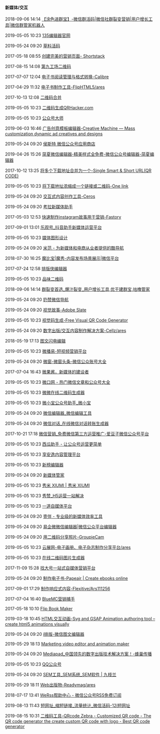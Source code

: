 ####  新媒体/交互

2018-09-06 14:14 [【涂色进群宝】-微信群活码|微信社群裂变营销|用户增长工具|微信群管家机器人](http://www.jinqunbao.com/)

2019-05-05 10:23 [135编辑器官网](http://www.135editor.com/)

2019-05-24 09:20 [草料活码](https://cli.im/news/active)

2017-05-18 08:55 [创建完美的营销页面- Shortstack](https://www.shortstack.com/)

2017-08-15 14:08 [第九工场二维码](http://www.9thws.com/)

2017-07-07 12:04 [电子书阅读管理与格式转换-Calibre](https://calibre-ebook.com/)

2017-04-29 11:32 [电子书制作工具-FlipHTML5/ares](http://fliphtml5.com/)

2017-10-13 12:08 [二维码合并](https://www.hotapp.cn/)

2019-05-05 10:23 [二维码生成QRHacker.com](https://www.qrhacker.com/)

2019-05-05 10:23 [公众号大师](http://www.datagrand.com/)

2019-06-03 16:46 [广告创意模板编辑器-Creative Machine — Mass customization dynamic ad creatives and designs](https://creativemachine.co/)

2019-05-24 09:20 [侯斯特 微信公众号应用商店](http://www.weixinhost.com/)

2019-04-26 15:26 [简夏微信编辑器-精美样式全免费-微信公众号编辑器-简夏编辑器](https://www.jianxiaeditor.com/#/)

2017-10-12 13:25 [将多个下载地址合并为一个-Single Smart &amp; Short URL(QR CODE)](https://1url.pro/)

2019-05-05 10:23 [将下载地址浓缩成一个链接或二维码-One link](http://onelink.to/)

2019-05-24 09:20 [交互式内容创作工具-Ceros](https://www.ceros.com/)

2019-05-24 09:20 [考拉新媒体助手](https://www.xu1s.com/)

2017-05-03 12:53 [快速制作instagram故事用于营销-Fastory](https://www.fastory.io/)

2017-09-01 13:01 [乐观号_抖音助手新媒体运营平台](http://www.myleguan.com/index.html)

2019-05-05 10:23 [媒体图形设计](https://www.laughingbirdsoftware.com/)

2019-05-24 09:20 [米范 - 为新媒体和电商从业者提供的酷导航](https://www.mifar.net/)

2018-07-30 16:25 [魔比宝|魔秀-内容发布场景展示|微信平台](http://www.mobibao.net/)

2017-07-24 12:58 [排版侠编辑器](http://www.paibanxia.com/)

2019-05-05 10:23 [品味二维码](https://www.pinweima.com/)

2018-09-06 14:14 [群裂变首选_爆汁裂变_用户增长工具,优于建群宝,咕噜管家](http://www.youdd.wang/)

2019-05-24 09:20 [扔赞微信导航](https://rengzan.com/)

2019-05-24 09:20 [视觉故事-Adobe Slate](https://slate.adobe.com/welcome/)

2019-05-05 10:23 [视觉码生成-Free Visual QR Code Generator ](https://www.visualead.com/)

2019-05-24 09:20 [数字出版/交互内容制作解决方案-Cellz/ares](http://www.cellz.cn/)

2018-05-19 17:13 [图文闪电编辑](http://www.tuwen.la/)

2019-05-05 10:23 [微播易-短视频营销平台](http://www.weiboyi.com/)

2019-05-24 09:20 [微窗-微窗头条-微信公众账号大全](http://wx.shenchuang.com/)

2017-07-04 16:43 [微果酱，新媒体的建设者](http://wpweixin.com/)

2019-05-05 10:23 [微口网 - 热门微信文章和公众号大全](https://www.vccoo.com/)

2019-05-05 10:23 [微微在线二维码生成器](http://www.wwei.cn/)

2019-05-05 10:23 [微小宝公众号助手_微小宝](http://www.wxb.com/)

2019-05-24 09:20 [微信编辑器_微信编辑工具](http://www.wxeditor.com/)

2019-05-24 09:20 [微信对话_在线微信对话转账生成器](http://www.wjietu.com/weixin/chat.html)

2017-10-21 17:18 [微信营销_免费微信第三方运营推广-爱豆子微信公众号平台](http://www.idouzi.com/)

2019-05-05 10:23 [西瓜助手 - 让公众号运营更简单](http://www.xiguaji.com/)

2019-05-05 10:23 [享安逸内容管理平台](http://www.homyi.com/)

2019-05-05 10:23 [新榜编辑器](https://edit.newrank.cn/)

2019-05-24 09:20 [新媒体管家](https://xmt.cn/)

2019-05-05 10:23 [秀米 XIUMI | 秀米 XIUMI](http://xiumi.us/)

2019-05-05 10:23 [秀赞_H5运营一站解决](http://www.xiuzan.com/)

2019-05-05 10:23 [一道自媒体平台](http://www.yidao.info/)

2019-05-24 09:20 [壹伴 - 专业级的新媒体效率工具](https://yiban.io/)

2019-05-24 09:20 [易企微微信编辑器|微信公众平台编辑器](http://bjq.e7wei.cn/)

2019-05-24 09:20 [用二维码分享照片-GroupieCam](https://www.groupie.co/index.html)

2019-05-05 10:23 [云展网-电子画册、电子杂志制作分享平台/ares](http://www.yunzhan365.com/)

2019-05-05 10:23 [在线二维码图片生成器](http://www.liantu.com/)

2017-11-09 15:28 [找大号一站式自媒体营销平台](http://www.zhaodahao.com/)

2019-05-24 09:20 [制作电子书-Papeair | Create ebooks online](https://papeair.com/)

2017-09-01 17:29 [制作响应式内容-Flexitive/Ars111256](https://flexitive.com/)

2017-07-04 16:40 [BlueMC营销捕手](http://www.bluemc.cn/)

2017-05-18 10:10 [Flip Book Maker](http://www.flipbuilder.com/)

2019-03-18 10:45 [HTML交互动画-Svg and GSAP Animation authoring tool – create html5 animations visually](https://aphalina.com/)

2019-05-24 09:20 [i排版-微信图文编辑器](https://www.ipaiban.com/)

2019-05-29 18:13 [Marketing video editor and animation maker](https://www.animatron.com/)

2019-05-24 09:20 [Mediapad_中国领先的数字出版技术解决方案！-蜂巢传播](http://www.mediapad.cn/)

2019-05-05 10:23 [QQ公众号](http://mp.qq.com/)

2019-05-24 09:20 [SEM工具_SEM系统_SEM软件 | 九枝兰](http://www.jiuzhilan.com/)

2019-05-29 18:11 [Web出版物-Readymag/ares](https://readymag.com/)

2018-07-17 13:41 [WeRss帮助中心 - 微信公众号RSS免费订阅](https://werss.app/)

2019-08-13 11:43 [短网址_缩短链接_流量统计_微信活码-12i短网址](https://12i.cn/)

2019-08-15 10:31 [二维码工具-QRcode Zebra - Customized QR code - The QR code generator the create custom QR code with logo - Best QR code generator](https://www.qrcode-zebra.com/)



